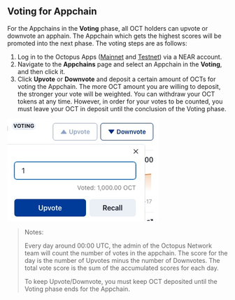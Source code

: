 ## Voting for Appchain

For the Appchains in the **Voting** phase, all OCT holders can upvote or downvote an apphain. The Appchain which gets the highest scores will be promoted into the next phase. The voting steps are as follows:

1. Log in to the Octopus Apps ([Mainnet](https://mainnet.oct.network) and [Testnet](https://testnet.oct.network)) via a NEAR account.
2. Navigate to the **Appchains** page and select an Appchain in the **Voting**, and then click it.
3. Click **Upvote** or **Downvote** and deposit a certain amount of ​OCTs for voting the Appchain. The more OCT amount you are willing to deposit, the stronger your vote will be weighted. You can withdraw your OCT tokens at any time. However, in order for your votes to be counted, you must leave your OCT in deposit until the conclusion of the Voting phase.

![voting appchain](./voting_appchain.jpg)

> Notes:
>
> Every day around 00:00 UTC, the admin of the Octopus Network team will count the number of votes in the appchain. The score for the day is the number of Upvotes minus the number of Downvotes. The total vote score is the sum of the accumulated scores for each day.
>
> To keep Upvote/Downvote, you must keep OCT deposited until the Voting phase ends for the Appchain.
